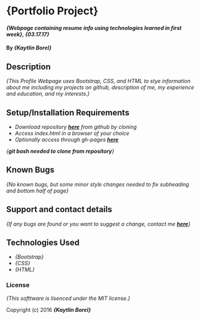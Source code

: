 # {Portfolio Project}

#### _{Webpage containing resume info using technologies learned in first week}, {03.17.17}_

#### By _{Kaytlin Borel}_

## Description

_{This Profile Webpage uses Bootstrap, CSS, and HTML to stye information about me including my projects on github, description of me, my experience and education, and my interests.}_

## Setup/Installation Requirements

* _Download repository **[here](https://github.com/kaytlinrb/portfolio)** from github by cloning_
* _Access index.html in a browser of your choice_
* _Optionally access through gh-pages **[here](https://kaytlinrb.github.io/portfolio)**_

_{**git bash needed to clone from repository**}_

## Known Bugs

_{No known bugs, but some minor style changes needed to fix subheading and bottom half of page}_

## Support and contact details

_{If any bugs are found or you want to suggest a change, contact me **[here](mailto:kaytlinrb@gmail.com)**}_

## Technologies Used

* _{Bootstrap}_
* _{CSS}_
* _{HTML}_

### License

*{This softtware is lisenced under the MIT license.}*

Copyright (c) 2016 **_{Kaytlin Borel}_**
